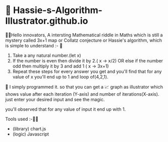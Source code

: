 # :wave: Hassie-s-Algorithm-Illustrator.github.io

🙋‍♂️Hello innovators,
A intersting Mathematical riddle in Maths which is still a mystery called 3x+1 map or Collatz conjecture or Hassie's algorithm, which is simple to understand :-
🧠
1. Take a any natural number.(let x)
2. If the number is even then divide it by 2.( x -> x/2)
             OR
   else if the number odd then multiply it by 3 and add 1 ( x -> 3x+1)
3. Repeat these steps for every answer you get and you'll find that for any value of x you'll end up to 1 and loop of(4,2,1).

🤩
I simply programmed it. so that you can get a 📈 graph as illustrator which shows value after each iteration (Y-axis) and number of iterations(X-axis).
just enter your desired input and see the magic.

you'll observed that for any value of input it end up with 1.

Tools used :-🧑‍💻
- (library) chart.js 
- (logic) Javascript

